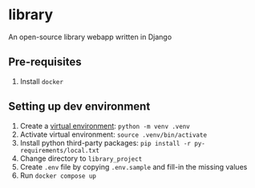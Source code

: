 # library
An open-source library webapp written in Django

## Pre-requisites

1. Install `docker`

## Setting up dev environment

1. Create a [virtual environment](https://realpython.com/python-virtual-environments-a-primer/): `python -m venv .venv`
2. Activate virtual environment: `source .venv/bin/activate`
3. Install python third-party packages: `pip install -r py-requirements/local.txt`
4. Change directory to `library_project`
5. Create `.env` file by copying `.env.sample` and fill-in the missing values
6. Run `docker compose up`

